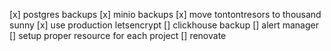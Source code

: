 [x] postgres backups
[x] minio backups
[x] move tontontresors to thousand sunny
[x] use production letsencrypt
[] clickhouse backup
[] alert manager
[] setup proper resource for each project
[] renovate
